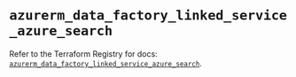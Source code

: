 # `azurerm_data_factory_linked_service_azure_search`

Refer to the Terraform Registry for docs: [`azurerm_data_factory_linked_service_azure_search`](https://registry.terraform.io/providers/hashicorp/azurerm/4.2.0/docs/resources/data_factory_linked_service_azure_search).
